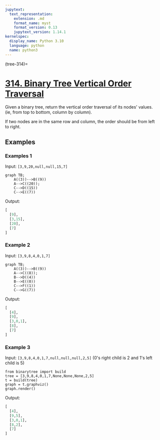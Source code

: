 ```yaml
---
jupytext:
  text_representation:
    extension: .md
    format_name: myst
    format_version: 0.13
    jupytext_version: 1.14.1
kernelspec:
  display_name: Python 3.10
  language: python
  name: python3
---
```


(tree-314)=
# [314. Binary Tree Vertical Order Traversal](https://leetcode.com/problems/binary-tree-vertical-order-traversal/)

Given a binary tree, return the vertical order traversal of its nodes' values. (ie, from top to bottom, column by column).

If two nodes are in the same row and column, the order should be from left to right.

## Examples

### Examples 1

Input: `[3,9,20,null,null,15,7]`

```{mermaid}
graph TB;
    A((3))-->B((9))
    A-->C((20));
    C-->D((15))
    C-->E((7))
```

Output:

```python
[
  [9],
  [3,15],
  [20],
  [7]
]
```

### Example 2

Input: `[3,9,8,4,0,1,7]`

```{mermaid}
graph TB;
    A((3))-->B((9))
    A-->C((8));
    B-->D((4))
    B-->E((0))
    C-->F((1))
    C-->G((7))
```

Output:

```python
[
  [4],
  [9],
  [3,0,1],
  [8],
  [7]
]
```

### Example 3

Input: `[3,9,8,4,0,1,7,null,null,null,2,5]` (0's right child is 2 and 1's left child is 5)

```{code-cell} ipython3
from binarytree import build
tree = [3,9,8,4,0,1,7,None,None,None,2,5]
t = build(tree)
graph = t.graphviz()
graph.render()
```

Output:

```python
[
  [4],
  [9,5],
  [3,0,1],
  [8,2],
  [7]
]
```
